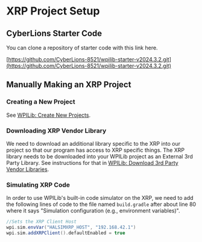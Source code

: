 # XRP Project Setup

## CyberLions Starter Code

You can clone a repository of starter code with this link here.

[https://github.com/CyberLions-8521/wpilib-starter-v2024.3.2.git](https://github.com/CyberLions-8521/wpilib-starter-v2024.3.2.git)

## Manually Making an XRP Project

### Creating a New Project

See [WPILib: Create New Projects](../../../getting-started/wpilib-vscode-how-to/wpilib-create-new-projects.md).

### Downloading XRP Vendor Library

We need to download an additional library specific to the XRP into our project so that our program has access to XRP specific things.  The XRP library needs to be downloaded into your WPILib project as an External 3rd Party Library.  See instructions for that in [WPILib: Download 3rd Party Vendor Libraries](../../../getting-started/wpilib-vscode-how-to/wpilib-download-3rd-party-vendor-libraries.md).

### Simulating XRP Code

In order to use WPILib's built-in code simulator on the XRP, we need to add the following lines of code to the file named `build.gradle` after about line 80 where it says "Simulation configuration (e.g., environment variables)".

```gradle
//Sets the XRP Client Host
wpi.sim.envVar("HALSIMXRP_HOST", "192.168.42.1")
wpi.sim.addXRPClient().defaultEnabled = true
```

